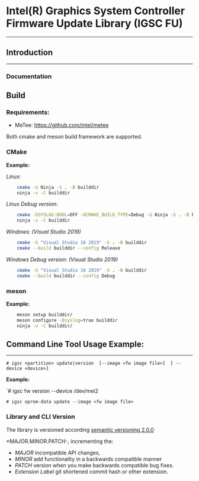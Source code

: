 # Intel(R) Graphics System Controller Firmware Update Library (IGSC FU)
--------------------------------------------------------------------------

## Introduction
---------------

### Documentation

## Build

### Requirements:

  * MeTee: https://github.com/intel/metee

Both cmake and meson build framework are supported.

### CMake

**Example:**

*Linux:*

```sh
    cmake -G Ninja -S . -B builddir
    ninja -v -C builddir
```

*Linux Debug version:*

```sh
    cmake -DSYSLOG:BOOL=OFF -DCMAKE_BUILD_TYPE=Debug -G Ninja -S . -B builddir
    ninja -v -C builddir
```


*Windows: (Visual Studio 2019)*

```sh
    cmake -G "Visual Studio 16 2019" -S . -B builddir
    cmake --build builddir --config Release
```

*Windows Debug version: (Visual Studio 2019)*

```sh
    cmake -G "Visual Studio 16 2019" -S . -B builddir
    cmake --build builddir --config Debug
```

### meson

**Example:**

```sh
    meson setup builddir/
    meson configure -Dsyslog=true builddir
    ninja -v -C builddir/
```

## Command Line Tool Usage Example:
--------------------------

`# igsc <partition> update|version  [--image <fw image file>]  [ --device <device>]`

**Example:**

`# igsc fw version --device /dev/mei2

`# igsc oprom-data update --image <fw image file>`

### Library and CLI Version

The library is versioned according [semantic versioning 2.0.0](https://semver.org/ "semantic versioning")

*MAJOR.MINOR.PATCH-<extension>, incrementing the:

 * *MAJOR* incompatible API changes,
 * *MINOR* add functionality in a backwards compatible manner
 * *PATCH* version when you make backwards compatible bug fixes.
 * *Extension Label* git shortened commit hash or other extension.

